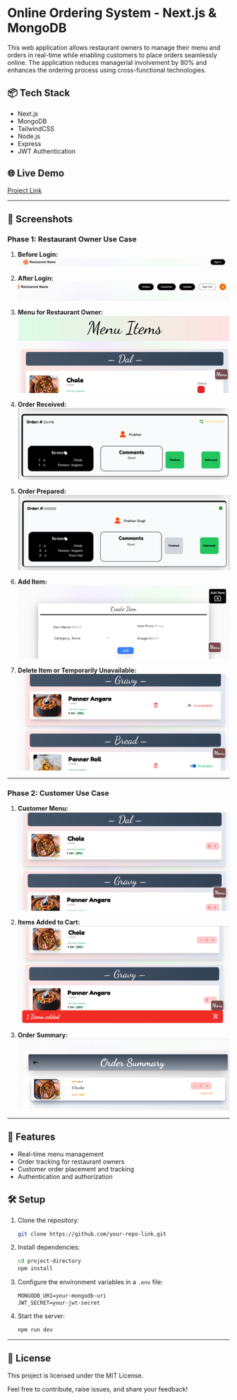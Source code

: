 # Online Ordering System - Next.js & MongoDB

This web application allows restaurant owners to manage their menu and orders in real-time while enabling customers to place orders seamlessly online. The application reduces managerial involvement by 80% and enhances the ordering process using cross-functional technologies.

## 📦 Tech Stack

* Next.js
* MongoDB
* TailwindCSS
* Node.js
* Express
* JWT Authentication

## 🌐 Live Demo

[Project Link](https://restaurant-seven-theta.vercel.app/)

---

## 📸 Screenshots

### Phase 1: Restaurant Owner Use Case

1. **Before Login:**
   ![Before Login](readme_images/l1.PNG)

2. **After Login:**
   ![After Login](readme_images/o3.PNG)

3. **Menu for Restaurant Owner:**
   ![Menu](readme_images/o1.PNG)

4. **Order Received:**
   ![Order Received](readme_images/o4.PNG)

5. **Order Prepared:**
   ![Order Prepared](readme_images/o5.PNG)

6. **Add Item:**
   ![Add Item](readme_images/o6.PNG)

7. **Delete Item or Temporarily Unavailable:**
   ![Delete Item](readme_images/o7.PNG)

---

### Phase 2: Customer Use Case

1. **Customer Menu:**
   ![Customer Menu](readme_images/c1.PNG)

2. **Items Added to Cart:**
   ![Items Added](readme_images/c2.PNG)

3. **Order Summary:**
   ![Order Summary](readme_images/c3.PNG)

---

## 🚀 Features

* Real-time menu management
* Order tracking for restaurant owners
* Customer order placement and tracking
* Authentication and authorization

## 🛠️ Setup

1. Clone the repository:

   ```bash
   git clone https://github.com/your-repo-link.git
   ```

2. Install dependencies:

   ```bash
   cd project-directory
   npm install
   ```

3. Configure the environment variables in a `.env` file:

   ```env
   MONGODB_URI=your-mongodb-uri
   JWT_SECRET=your-jwt-secret
   ```

4. Start the server:

   ```bash
   npm run dev
   ```

---

## 📝 License

This project is licensed under the MIT License.

Feel free to contribute, raise issues, and share your feedback!
